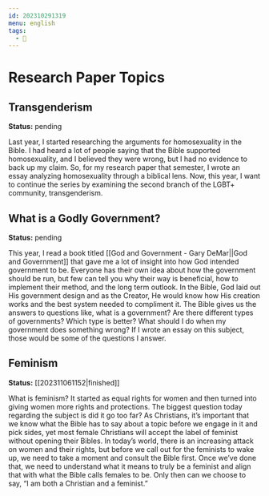 ```yaml
---
id: 202310291319
menu: english
tags:
  - 🌻
---
```

# Research Paper Topics

## Transgenderism

**Status:** pending

Last year, I started researching the arguments for homosexuality in the Bible. I had heard a lot of people saying that the Bible supported homosexuality, and I believed they were wrong, but I had no evidence to back up my claim. So, for my research paper that semester, I wrote an essay analyzing homosexuality through a biblical lens. Now, this year, I want to continue the series by examining the second branch of the LGBT+ community, transgenderism.

## What is a Godly Government?

**Status:** pending

This year, I read a book titled [[God and Government - Gary DeMar||God and Government]] that gave me a lot of insight into how God intended government to be. Everyone has their own idea about how the government should be run, but few can tell you why their way is beneficial, how to implement their method, and the long term outlook. In the Bible, God laid out His government design and as the Creator, He would know how His creation works and the best system needed to compliment it. The Bible gives us the answers to questions like, what is a government? Are there different types of governments? Which type is better? What should I do when my government does something wrong? If I wrote an essay on this subject, those would be some of the questions I answer.

## Feminism

**Status:** [[202311061152|finished]]

What is feminism? It started as equal rights for women and then turned into giving women more rights and protections. The biggest question today regarding the subject is did it go too far? As Christians, it’s important that we know what the Bible has to say about a topic before we engage in it and pick sides, yet most female Christians will accept the label of feminist without opening their Bibles. In today’s world, there is an increasing attack on women and their rights, but before we call out for the feminists to wake up, we need to take a moment and consult the Bible first. Once we’ve done that, we need to understand what it means to truly be a feminist and align that with what the Bible calls females to be. Only then can we choose to say, “I am both a Christian and a feminist.”
